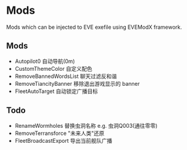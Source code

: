 # Mods
Mods which can be injected to EVE exefile using EVEModX framework.

## Mods
- Autopilot0 自动导航(0m)
- CustomThemeColor 自定义配色
- RemoveBannedWordsList 聊天过滤反和谐
- RemoveTiancityBanner 移除退出游戏显示的 banner
- FleetAutoTarget 自动锁定广播目标

## Todo
- RenameWormholes 替换虫洞名称 e.g. 虫洞Q003(通往零零)
- RemoveTerransforce "未来人类"还原
- FleetBroadcastExport 导出当前舰队广播
